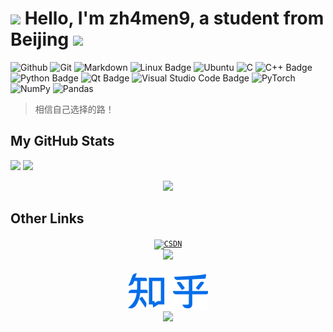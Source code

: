 <!-- <h1 align="center"> <a href="https://sunguoqi.com/"> <img src="https://readme-typing-svg.herokuapp.com/?lines=Welcome to zh4men9's Github!; Have a nice day!;祝您有个美好的一天!&center=true&size=23"> </a> </h1> -->

<!-- Metrics（GitHub 信息统计）
![Metrics](https://metrics.lecoq.io/zh4men9?template=classic&base=header%2C%20activity%2C%20community%2C%20repositories%2C%20metadata&base.indepth=false&base.hireable=false&base.skip=false&config.timezone=Asia%2FShanghai) -->


<!-- Github Profile Trophy（GitHub 资料奖杯）
<div align="center"> <img src="https://github-profile-trophy.vercel.app/?username=zh4men9" /> </div> -->


<!-- Your title -->
<h1><img src="https://slackmojis.com/emojis/12807-meow_attentionreverse/image/1643515259/meow_attentionreverse.png" width="28"/> Hello, I'm zh4men9, a student from Beijing <img src="https://slackmojis.com/emojis/60881-meow_attention/image/1675028385/meow_attention.gif" width="30"> </h1>

<!-- Your badges
You can use the website to generate badges: https://shields.io/
-->
![Github](https://img.shields.io/badge/-Github-000000?style=flat&logo=Github&logoColor=white)
![Git](https://img.shields.io/badge/Git-f05032?style=flat&logo=git&logoColor=white)
![Markdown](https://img.shields.io/badge/Markdown-000000?style=flat&logo=Markdown&logoColor=white)
![Linux Badge](https://img.shields.io/badge/Linux-FCC624?logo=linux&logoColor=000&style=flat)
![Ubuntu](https://img.shields.io/badge/Ubuntu-E95420?style=for-the-badge&logo=ubuntu&logoColor=white&style=flat)
![C](https://img.shields.io/badge/C-a8b9cc?style=flat&logo=C&logoColor=white)
![C++ Badge](https://img.shields.io/badge/C%2B%2B-00599C?logo=cplusplus&logoColor=fff&style=flat)
![Python Badge](https://img.shields.io/badge/Python-3776AB?logo=python&logoColor=fff&style=flat)
![Qt Badge](https://img.shields.io/badge/Qt-41CD52?logo=qt&logoColor=fff&style=flat)
![Visual Studio Code Badge](https://img.shields.io/badge/Visual%20Studio%20Code-007ACC?logo=visualstudiocode&logoColor=fff&style=flat)
![PyTorch](https://img.shields.io/badge/PyTorch-%23EE4C2C.svg?style=for-the-badge&logo=PyTorch&logoColor=white&style=flat)
![NumPy](https://img.shields.io/badge/numpy-%23013243.svg?style=for-the-badge&logo=numpy&logoColor=white&style=flat)
![Pandas](https://img.shields.io/badge/pandas-%23150458.svg?style=for-the-badge&logo=pandas&logoColor=white&style=flat)
<!-- &nbsp; -->

> 相信自己选择的路！

## **My GitHub Stats**

<!-- Your Readme Stats
site: https://github.com/anuraghazra/github-readme-stats
You can use the repository to generate stats:
-->

<p>
<img align="" height='130px' src="https://github-readme-stats.vercel.app/api?username=zh4men9&hide_title=true&show_icons=true&include_all_commits=true&line_height=21&bg_color=0,EC6C6C,FFD479,FFFC79,73FA79&theme=graywhite" />
<img align="" height='130px' src="https://github-readme-stats.vercel.app/api/top-langs/?username=zh4men9&hide_title=true&layout=compact&bg_color=0,73FA79,73FDFF,D783FF&theme=graywhite" />
</p>

<!-- Visitor Badge（GitHub 访客徽章） -->
<div align="center"> <img src="https://visitor-badge.glitch.me/badge?page_id=zh4men9" /> </div>

## **Other Links**

<!-- 学习分享平台 -->
<p>
  <!--CSDN-->
  <div align="center">
    <a target="_blank" href="https://blog.csdn.net/qq_32614873?spm=1000.2115.3001.5343">
      <code><img alt="CSDN" width="15%" src="https://csdnimg.cn/cdn/content-toolbar/csdn-logo.png?v=20200416.1"></code>
    </a>
  </div>
 <!-- stats of CSDN -->
  <div align="center"> <img src="https://stats.justsong.cn/api/csdn?id=qq_32614873?spm=1000.2115.3001.5343&theme=onedark"> </div>

  <br />

  <div align="center">
    <!--知乎-->
    <a target="_blank" href="https://www.zhihu.com/people/That_Little-Chen"><img src="./assets/images/zhihu.svg"></a>
  </div>
  <!-- stats of zhihu -->
  <div align="center"> <img src="https://stats.justsong.cn/api/zhihu?username=That_Little-Chen&theme=gruvbox"> </div>

  <!-- leetcode
  <a href="https://leetcode.cn/u/_zh4men9/">
    <code><img alt="LeetCode" width="10%" src="https://github.githubassets.com/images/modules/logos_page/GitHub-Logo.png"></code>
  </a>

  stats of leetcode
  <div align="center"> <img src="https://stats.justsong.cn/api/leetcode?username=_zh4men9&cn=true&theme=tokyonight"> </div> -->
</p>
